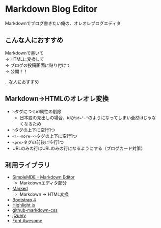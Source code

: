 # Markdown Blog Editor

Markdownでブログ書きたい俺の、オレオレブログエディタ

## こんな人におすすめ

Markdownで書いて  
→ HTMLに変換して  
→ ブログの投稿画面に貼り付けて  
→ 公開！！

…な人におすすめ

## Markdown→HTMLのオレオレ変換

- `h`タグにつくid属性の削除
	- 日本語の見出しの場合、idが`id="-"`のようになってしまい全然idじゃなくなるため
- `h`タグの上下に空行1つ
- `<!--more-->`タグの上下に空行1つ
- `<pre>`タグの前後に空行1つ
- URLのみの行はURLのみの行になるようにする（ブログカード対策）

## 利用ライブラリ

- [SimpleMDE - Markdown Editor](https://github.com/sparksuite/simplemde-markdown-editor)
	- Markdownエディタ部分
- [Marked](https://github.com/markedjs/marked)
	- Markdown → HTML変換
- [Bootstrap 4](https://github.com/twbs/bootstrap)
- [Highlight.js](https://github.com/isagalaev/highlight.js)
- [github-markdown-css](https://github.com/sindresorhus/github-markdown-css)
- [jQuery](https://github.com/jquery/jquery)
- [Font Awesome](https://github.com/FortAwesome/Font-Awesome)
